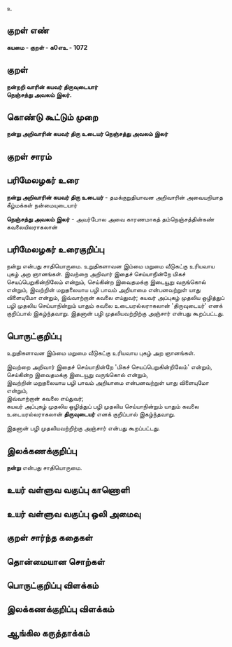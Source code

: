 உ

## குறள் எண் 

**கயமை - குறள் - க0எஉ - 1072**

## குறள் 

**நன்றறி வாரின் கயவர் திருவுடையார்  
நெஞ்சத்து அவலம் இலர்.**

## கொண்டு கூட்டும் முறை

**நன்று அறிவாரின் கயவர் திரு உடையர் நெஞ்சத்து அவலம் இலர்**

## குறள் சாரம் 


## பரிமேலழகர் உரை

**நன்று அறிவாரின் கயவர் திரு உடையர்** - தமக்குறுதியாவன அறிவாரின் அவையறியாத கீழ்மக்கள் நன்மையுடையார் 

**நெஞ்சத்து அவலம் இலர்** - அவர்போல அவை காரணமாகத் தம்நெஞ்சத்தின்கண் கவலையிலராகலான்

## பரிமேலழகர் உரைகுறிப்பு   

நன்று என்பது சாதியொருமை. உறுதிகளாவன இம்மை மறுமை வீடுகட்கு உரியவாய புகழ் அற ஞானங்கள். இவற்றை அறிவார் இதைச் செய்யாநின்றே மிகச் செயப்பெறுகின்றிலேம் என்றும், செய்கின்ற இவைதமக்கு இடையூறு வருங்கொல் என்றும், இவற்றின் மறுதலையாய பழி பாவம் அறியாமை என்பனவற்றுள் யாது விளையுமோ என்றும், இவ்வாற்றான் கவலை எய்துவர்; கயவர் அப்புகழ் முதலிய ஒழித்துப் பழி முதலிய செய்யாநின்றும் யாதும் கவலை உடையரல்லராகலான் 'திருவுடையர்' எனக் குறிப்பால் இகழ்ந்தவாறு. இதனான் பழி முதலியவற்றிற்கு அஞ்சார் என்பது கூறப்பட்டது.

## பொருட்குறிப்பு 

உறுதிகளாவன இம்மை மறுமை வீடுகட்கு உரியவாய புகழ் அற ஞானங்கள். 

இவற்றை அறிவார் இதைச் செய்யாநின்றே 'மிகச் செயப்பெறுகின்றிலேம்' என்றும்,   
செய்கின்ற இவைதமக்கு இடையூறு வருங்கொல் என்றும்,   
இவற்றின் மறுதலையாய பழி பாவம் அறியாமை என்பனவற்றுள் யாது விளையுமோ என்றும்,   
இவ்வாற்றான் கவலை எய்துவர்;   
கயவர் அப்புகழ் முதலிய ஒழித்துப் பழி முதலிய செய்யாநின்றும் யாதும் கவலை உடையரல்லராகலான் **திருவுடையர்** எனக் குறிப்பால் இகழ்ந்தவாறு. 

இதனான் பழி முதலியவற்றிற்கு அஞ்சார் என்பது கூறப்பட்டது.

## இலக்கணக்குறிப்பு  

**நன்று** என்பது சாதியொருமை.

## உயர் வள்ளுவ வகுப்பு காணொளி


## உயர் வள்ளுவ வகுப்பு ஒலி அமைவு 

 
## குறள் சார்ந்த கதைகள் 


## தொன்மையான சொற்கள்


## பொருட்குறிப்பு விளக்கம்


## இலக்கணக்குறிப்பு விளக்கம்


## ஆங்கில கருத்தாக்கம் 


